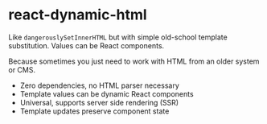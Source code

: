 # react-dynamic-html

Like `dangerouslySetInnerHTML` but with simple old-school template substitution.
Values can be React components.

Because sometimes you just need to work with HTML from an older system or CMS.

- Zero dependencies, no HTML parser necessary
- Template values can be dynamic React components
- Universal, supports server side rendering (SSR)
- Template updates preserve component state
